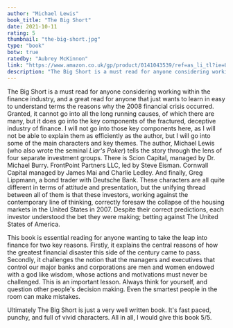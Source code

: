 ```yaml
---
author: "Michael Lewis"
book_title: "The Big Short"
date: 2021-10-11
rating: 5
thumbnail: "the-big-short.jpg"
type: "book"
botw: true
ratedby: "Aubrey McKinnon"
link: "https://www.amazon.co.uk/gp/product/0141043539/ref=as_li_tl?ie=UTF8&camp=1634&creative=6738&creativeASIN=0141043539&linkCode=as2&tag=emergingfinsi-21&linkId=19c19660d1cc573f2ef8966ae820d247"
description: "The Big Short is a must read for anyone considering working within the finance industry, and a great read for anyone that just wants to learn in easy to understand terms the reasons why the 2008 financial crisis occurred. Granted, it cannot go into all the long running causes, of which there are many, but it does go into the key components of the fractured, deceptive industry of finance. I will not go into those key components here, as I will not be able to explain them as efficiently as the author, but I will go into some of the main characters and key themes. "
---
```


The Big Short is a must read for anyone considering working within the finance industry, and a great read for anyone that just wants to learn in easy to understand terms the reasons why the 2008 financial crisis occurred. Granted, it cannot go into all the long running causes, of which there are many, but it does go into the key components of the fractured, deceptive industry of finance. I will not go into those key components here, as I will not be able to explain them as efficiently as the author, but I will go into some of the main characters and key themes. 
The author, Michael Lewis (who also wrote the seminal *Liar's Poker*) tells the story through the lens of four separate investment groups. There is Scion Capital, managed by Dr. Michael Burry. FrontPoint Partners LLC, led by Steve Eisman. Cornwall Capital managed by James Mai and Charlie Ledley. And finally, Greg Lippmann, a bond trader with Deutsche Bank. These characters are all quite different in terms of attitude and presentation, but the unifying thread between all of them is that these investors, working against the contemporary line of thinking, correctly foresaw the collapse of the housing markets in the United States in 2007. Despite their correct predictions, each investor understood the bet they were making; betting against The United States of America.

This book is essential reading for anyone wanting to take the leap into finance for two key reasons. Firstly, it explains the central reasons of how the greatest financial disaster this side of the century came to pass. Secondly, it challenges the notion that the managers and executives that control our major banks and corporations are men and women endowed with a god like wisdom, whose actions and motivations must never be challenged. This is an important lesson. Always think for yourself, and question other people's decision making. Even the smartest people in the room can make mistakes. 

Ultimately The Big Short is just a very well written book. It's fast paced, punchy, and full of vivid characters. All in all, I would give this book 5/5. 
